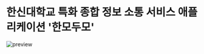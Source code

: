 # 한신대학교 특화 종합 정보 소통 서비스 애플리케이션 '한모두모' 

![preview](https://user-images.githubusercontent.com/85006447/211494679-2e609def-0c8c-4b4f-8a76-f5f705714152.png)
